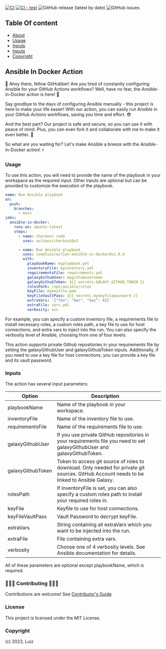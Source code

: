 [![CI](https://github.com/isweluiz/ansible-in-docker-action/actions/workflows/00.docker_build.yml/badge.svg)](https://github.com/isweluiz/ansible-in-docker-action/actions/workflows/00.docker_build.yml)
[![CI - test](https://github.com/isweluiz/ansible-in-docker-action/actions/workflows/00.action_test.yml/badge.svg?branch=main)](https://github.com/isweluiz/ansible-in-docker-action/actions/workflows/00.action_test.yml)
![GitHub release (latest by date)](https://img.shields.io/github/v/release/isweluiz/ansible-in-docker-action)
![GitHub issues](https://img.shields.io/github/issues/isweluiz/ansible-in-docker-action)

## Table Of content
- [About](ansible-in-docker-action)
- [Usage](usage)
- [Inputs](inputs)
- [Inputs](license)
- [Copyright](sopyright)

## Ansible In Docker Action
👋 Ahoy there, fellow GitHubber! Are you tired of constantly configuring Ansible for your GitHub Actions workflows? Well, have no fear, the Ansible-in-Docker action is here! 🐳

Say goodbye to the days of configuring Ansible manually - this project is here to make your life easier! With our action, you can easily run Ansible in your GitHub Actions workflows, saving you time and effort. 😎

And the best part? Our project is safe and secure, so you can use it with peace of mind. Plus, you can even fork it and collaborate with me to make it even better. 🤝

So what are you waiting for? Let's make Ansible a breeze with the Ansible-in-Docker action! ⚡️

### Usage
To use this action, you will need to provide the name of the playbook in your workspace as the required input. Other inputs are optional but can be provided to customize the execution of the playbook.

```yaml
name: Run Ansible playbook
on:
  push:
    branches:
      - main
jobs:
  ansible-in-docker:
    runs-on: ubuntu-latest
    steps:
      - name: Checkout code
        uses: actions/checkout@v3

      - name: Run Ansible playbook
        uses: isweluiz/action-ansible-in-docker@v1.0.0
        with:
          playbookName: myplaybook.yml
          inventoryFile: myinventory.yml
          requirementsFile: requirements.yml
          galaxyGithubUser: mygithubusername
          galaxyGithubToken: ${{ secrets.GALAXY_GITHUB_TOKEN }}
          rolesPath: /opt/ansible/roles
          keyFile: mykeyfile.pem
          keyFileVaultPass: ${{ secrets.mykeyfilepassword }} 
          extraVars: '{"foo": "bar", "baz": 42}'
          extraFile: vars.yml
          verbosity: vvv
```

For example, you can specify a custom inventory file, a requirements file to install necessary roles, a custom roles path, a key file to use for host connections, and extra vars to inject into the run. You can also specify the verbosity level of Ansible, choosing from one of four levels.

This action supports private Github repositories in your requirements file by setting the galaxyGithubUser and galaxyGithubToken inputs. Additionally, if you need to use a key file for host connections, you can provide a key file and its vault password.

### Inputs

The action has several input parameters:

| Option            | Description                                                                                                                                |   |
|-------------------|--------------------------------------------------------------------------------------------------------------------------------------------|---|
| playbookName      | Name of the playbook in your workspace.                                                                                                    |   |
| inventoryFile     | Name of the inventory file to use.                                                                                                         |   |
| requirementsFile  | Name of the requirements file to use.                                                                                                      |   |
| galaxyGithubUser  | If you use private GitHub repositories in your requirements file you need to set galaxyGithubUser and galaxyGithubToken.                   |   |
| galaxyGithubToken | Token to access git source of roles to download. Only needed for private git sources. GitHub Account needs to be linked to Ansible Galaxy. |   |
| rolesPath         | If inventoryFile is set, you can also specify a custom roles path to install your required roles in.                                       |   |
| keyFile           | Keyfile to use for host connections.                                                                                                       |   |
| keyFileVaultPass  | Vault Password to decrypt keyFile.                                                                                                         |   |
| extraVars         | String containing all extraVars which you want to be injected into the run.                                                                |   |
| extraFile         | File containing extra vars.                                                                                                                |   |
| verbosity         | Choose one of 4 verbosity levels. See Ansible documentation for details.                                                                   |   |

All of these parameters are optional except playbookName, which is required.
### 🎉🎉🎉 Contributing 🎉🎉🎉
Contributions are welcome! See [Contributor's Guide](.github/CONTRIBUTING.md)

### License
This project is licensed under the MIT License.

### Copyright
(c) 2023, Luiz

